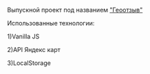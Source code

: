 Выпускной проект под названием ["Геоотзыв"](https://maxvertya.github.io/geo-review/mapproject/map.html)

Использованные технологии:

1)Vanilla JS

2)API Яндекс карт

3)LocalStorage
